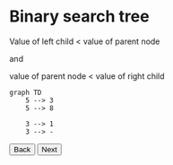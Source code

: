 # Binary search tree

Value of left child < value of parent node 

and

value of parent node < value of right child

```mermaid
graph TD
    5 --> 3
    5 --> 8

    3 --> 1
    3 --> -
```

<style>
    svg.inactive {
        display: none;
    }
</style>

<button id="backButton">Back</button>
<button id="nextButton">Next</button>
